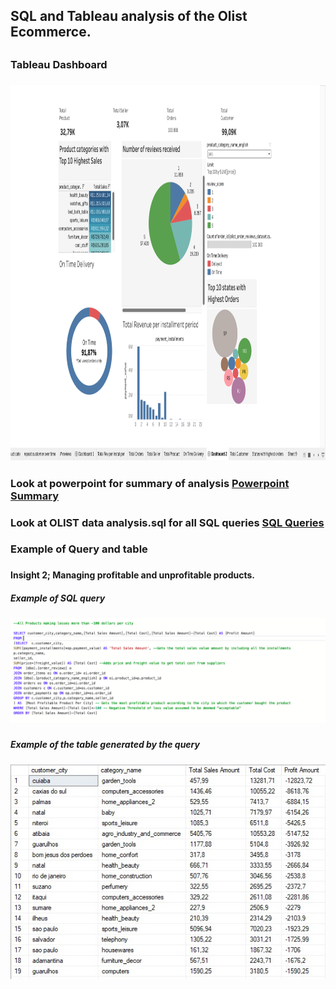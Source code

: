 <h2>SQL and Tableau analysis of the Olist Ecommerce.<h2>
 <h3> Tableau Dashboard <h3>
 <img src="https://raw.githubusercontent.com/nnyase/SQL-data-analysis-ecommerce/main/Dashboard.png" width = "800" height = "600"/>
<h3>Look at powerpoint for summary of analysis <a href="https://github.com/nnyase/SQL-data-analysis-ecommerce/blob/main/powerpoint%20sql%20analysis.pdf"> Powerpoint Summary </a> <h3>
<h3>Look at OLIST data analysis.sql for all SQL queries <a href = "https://github.com/nnyase/SQL-data-analysis-ecommerce/blob/main/Olist%20Data%20Analysis.sql"> SQL Queries </a> <h3>

<h3>Example of Query and table<h3>

<h4>Insight 2; Managing profitable and unprofitable products.<h4>
<h5>Example of SQL query<h5>
<img src="https://raw.githubusercontent.com/nnyase/SQL-data-analysis-ecommerce/main/sql-query-loss-margin-per-city-per-product.png"/>
<h5>Example of the table generated by the query<h5>
<img src="https://raw.githubusercontent.com/nnyase/SQL-data-analysis-ecommerce/main/Tables%20Created%20in%20SQL/loss-margin-per-city-per-item-table.jpeg"/>

